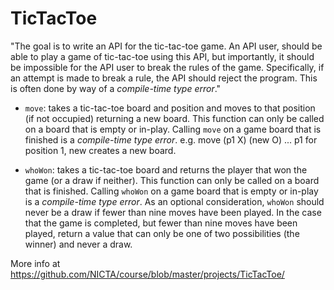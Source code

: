 TicTacToe
=========

"The goal is to write an API for the tic-tac-toe game. An API user, should be able to play a game of tic-tac-toe using this API, but importantly, it should be impossible for the API user to break the rules of the game. Specifically, if an attempt is made to break a rule, the API should reject the program. This is often done by way of a *compile-time type error*."

* `move`: takes a tic-tac-toe board and position and moves to that position (if not occupied) returning a new board. This function can only be called on a board that is empty or in-play. Calling `move` on a game board that is finished is a *compile-time type error*. e.g. move (p1 X) (new O) ... p1 for position 1, new creates a new board.

* `whoWon`: takes a tic-tac-toe board and returns the player that won the game (or a draw if neither). This function can only be called on a board that is finished. Calling `whoWon` on a game board that is empty or in-play is a *compile-time type error*. As an optional consideration, `whoWon` should never be a draw if fewer than nine moves have been played. In the case that the game is completed, but fewer than nine moves have been played, return a value that can only be one of two possibilities (the winner) and never a draw.

More info at https://github.com/NICTA/course/blob/master/projects/TicTacToe/
